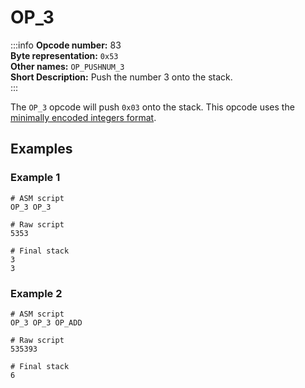 # OP_3
:::info
**Opcode number:** 83  
**Byte representation:** `0x53`  
**Other names:** `OP_PUSHNUM_3`  
**Short Description:** Push the number 3 onto the stack.  
:::

The `OP_3` opcode will push `0x03` onto the stack. This opcode uses the [minimally encoded integers format](../script/numbers.md#minimally-encoded-integers).

## Examples
### Example 1
```shell
# ASM script
OP_3 OP_3

# Raw script
5353

# Final stack
3
3
```

### Example 2
```shell
# ASM script
OP_3 OP_3 OP_ADD

# Raw script
535393

# Final stack
6
```

